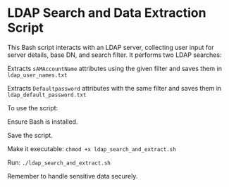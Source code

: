 # LDAP Search and Data Extraction Script
This Bash script interacts with an LDAP server, collecting user input for server details, base DN, and search filter. It performs two LDAP searches:


Extracts `sAMAccountName` attributes using the given filter and saves them in `ldap_user_names.txt`

Extracts `Defaultpassword` attributes with the same filter and saves them in `ldap_default_password.txt`

To use the script:

Ensure Bash is installed.

Save the script.

Make it executable: `chmod +x ldap_search_and_extract.sh`

Run: `./ldap_search_and_extract.sh`

Remember to handle sensitive data securely.

